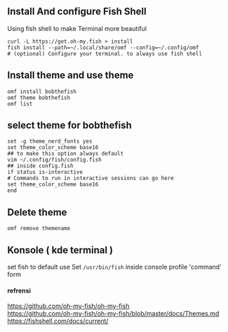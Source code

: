 ## Install And configure Fish Shell

Using fish shell to make Terminal more beautiful

```
curl -L https://get.oh-my.fish > install
fish install --path=~/.local/share/omf --config=~/.config/omf
# (optional) Configure your terminal. to always use fish shell
```
## Install theme and use theme
```
omf install bobthefish
omf theme bobthefish
omf list
```
## select theme for bobthefish
```
set -g theme_nerd_fonts yes
set theme_color_scheme base16
## to make this option always default
vim ~/.config/fish/config.fish  
## inside config.fish
if status is-interactive
# Commands to run in interactive sessions can go here
set theme_color_scheme base16
end

```
## Delete theme
```
omf remove themename
```
## Konsole ( kde terminal )
set fish to default use
Set `/usr/bin/fish` inside console profile 'command' form
#### refrensi 
<https://github.com/oh-my-fish/oh-my-fish> <br> <https://github.com/oh-my-fish/oh-my-fish/blob/master/docs/Themes.md> <br> <https://fishshell.com/docs/current/>
